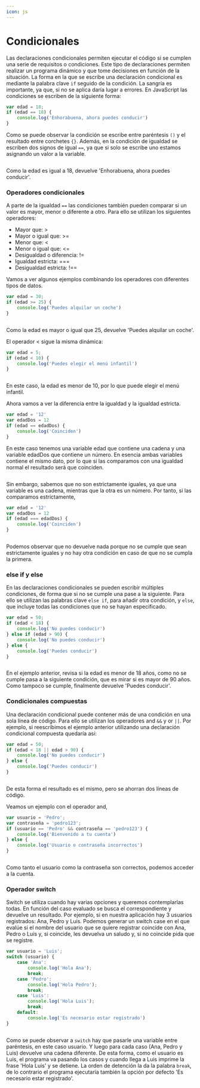```yaml
---
icon: js
---
```


# Condicionales

Las declaraciones condicionales permiten ejecutar el código si se cumplen una serie de requisitos o condiciones. Este tipo de declaraciones permiten realizar un programa dinámico y que tome decisiones en función de la situación. La forma en la que se escribe una declaración condicional es mediante la palabra clave `if` seguido de la condición. La sangría es importante, ya que, si no se aplica daría lugar a errores. En JavaScript las condiciones se escriben de la siguiente forma:

```javascript
var edad = 18;
if (edad == 18) {
    console.log('Enhorabuena, ahora puedes conducir')
}
```

Como se puede observar la condición se escribe entre paréntesis `()` y el resultado entre corchetes `{}`. Además, en la condición de igualdad se escriben dos signos de igual `==`, ya que si solo se escribe uno estamos asignando un valor a la variable.&#x20;

<figure><img src=".gitbook/assets/cond-basic.png" alt=""><figcaption></figcaption></figure>

Como la edad es igual a 18, devuelve 'Enhorabuena, ahora puedes conducir'.

### Operadores condicionales

A parte de la igualdad `==`  las condiciones también pueden comparar si un valor es mayor, menor o diferente a otro. Para ello se utilizan los siguientes operadores:

* Mayor que: >
* Mayor o igual que: >=
* Menor que: <
* Menor o igual que: <=
* Desigualdad o diferencia: !=
* Igualdad estricta: ===
* Desigualdad estricta: !==

Vamos a ver algunos ejemplos combinando los operadores con diferentes tipos de datos.&#x20;

```javascript
var edad = 30;
if (edad >= 25) {
    console.log('Puedes alquilar un coche')
}
```

<figure><img src=".gitbook/assets/cond-op-more.png" alt=""><figcaption></figcaption></figure>

Como la edad es mayor o igual que 25, devuelve 'Puedes alquilar un coche'.

El operador < sigue la misma dinámica:&#x20;

```javascript
var edad = 5;
if (edad < 10) {
    console.log('Puedes elegir el menú infantil')
}
```

<figure><img src=".gitbook/assets/cond-op-less.png" alt=""><figcaption></figcaption></figure>

En este caso, la edad es menor de 10, por lo que puede elegir el menú infantil.&#x20;

Ahora vamos a ver la diferencia entre la igualdad y la igualdad estricta.&#x20;

```javascript
var edad = '12'
var edadDos = 12
if (edad == edadDos) {
    console.log('Coinciden')
}
```

En este caso tenemos una variable edad que contiene una cadena y una variable edadDos que contiene un número. En esencia ambas variables contiene el mismo dato, por lo que si las comparamos con una igualdad normal el resultado será que coinciden.&#x20;

<figure><img src=".gitbook/assets/cond-op-eq.png" alt=""><figcaption></figcaption></figure>

Sin embargo, sabemos que no son estrictamente iguales, ya que una variable es una cadena, mientras que la otra es un número. Por tanto, si las comparamos estrictamente,&#x20;

```javascript
var edad = '12'
var edadDos = 12
if (edad === edadDos) {
    console.log('Coinciden')
}
```

<figure><img src=".gitbook/assets/cond-op-eqest.png" alt=""><figcaption></figcaption></figure>

Podemos observar que no devuelve nada porque no se cumple que sean estrictamente iguales y no hay otra condición en caso de que no se cumpla la primera.

### else if y else

En las declaraciones condicionales se pueden escribir múltiples condiciones, de forma que si no se cumple una pase a la siguiente. Para ello se utilizan las palabras clave `else if`, para añadir otra condición, y `else`, que incluye todas las condiciones que no se hayan especificado.&#x20;

```javascript
var edad = 50;
if (edad < 18) {
    console.log('No puedes conducir')
} else if (edad > 90) {
    console.log('No puedes conducir')
} else {
    console.log('Puedes conducir')
}
```

<figure><img src=".gitbook/assets/cond-else-elseif.png" alt=""><figcaption></figcaption></figure>

En el ejemplo anterior, revisa si la edad es menor de 18 años, como no se cumple pasa a la siguiente condición, que es mirar si es mayor de 90 años. Como tampoco se cumple, finalmente devuelve 'Puedes conducir'.

### Condicionales compuestas

Una declaración condicional puede contener más de una condición en una sola línea de código. Para ello se utilizan los operadores and `&&` y or `||`. Por ejemplo, si reescribimos el ejemplo anterior utilizando una declaración condicional compuesta quedaría así:

```javascript
var edad = 50;
if (edad < 18 || edad > 90) {
    console.log('No puedes conducir')
} else {
    console.log('Puedes conducir')
}
```

<figure><img src=".gitbook/assets/cond-or.png" alt=""><figcaption></figcaption></figure>

De esta forma el resultado es el mismo, pero se ahorran dos líneas de código.&#x20;

Veamos un ejemplo con el operador and,

```javascript
var usuario = 'Pedro';
var contraseña = 'pedro123';
if (usuario == 'Pedro' && contraseña == 'pedro123') {
    console.log('Bienvenido a tu cuenta')
} else {
    console.log('Usuario o contraseña incorrectos')
}
```

<figure><img src=".gitbook/assets/cond-and.png" alt=""><figcaption></figcaption></figure>

Como tanto el usuario como la contraseña son correctos, podemos acceder a la cuenta.&#x20;

### Operador switch

Switch se utiliza cuando hay varias opciones y queremos contemplarlas todas. En función del caso evaluado se busca el correspondiente y devuelve un resultado. Por ejemplo, si en nuestra aplicación hay 3 usuarios registrados: Ana, Pedro y Luis. Podemos generar un switch case en el que evalúe si el nombre del usuario que se quiere registrar coincide con Ana, Pedro o Luis y, si coincide, les devuelva un saludo y, si no coincide pida que se registre.

```javascript
var usuario = 'Luis';
switch (usuario) {
    case 'Ana':
        console.log('Hola Ana');
        break;
    case 'Pedro':
        console.log('Hola Pedro');
        break;
    case 'Luis':
        console.log('Hola Luis');
        break;
    default:
        console.log('Es necesario estar registrado')
}
```

<figure><img src=".gitbook/assets/cond-switch.png" alt=""><figcaption></figcaption></figure>

Como se puede observar a `switch` hay que pasarle una variable entre paréntesis, en este caso usuario. Y luego para cada caso (Ana, Pedro y Luis) devuelve una cadena diferente. De esta forma, como el usuario es Luis, el programa va pasando los casos y cuando llega a Luis imprime la frase 'Hola Luis' y se detiene. La orden de detención la da la palabra `break`, de lo contrario el programa ejecutaría también la opción por defecto 'Es necesario estar registrado'.
